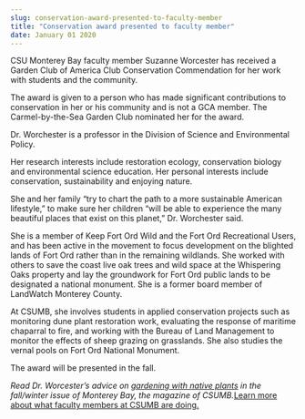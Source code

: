 ```yaml
---
slug: conservation-award-presented-to-faculty-member
title: "Conservation award presented to faculty member"
date: January 01 2020
---
```


 
<p>
  CSU Monterey Bay faculty member Suzanne Worcester has received a Garden Club
  of America Club Conservation Commendation for her work with students and the
  community.
</p>
<p>
  The award is given to a person who has made significant contributions to
  conservation in her or his community and is not a GCA member. The
  Carmel-by-the-Sea Garden Club nominated her for the award.
</p>
<p>
  Dr. Worchester is a professor in the Division of Science and Environmental
  Policy.
</p>
<p>
  Her research interests include restoration ecology, conservation biology and
  environmental science education. Her personal interests include conservation,
  sustainability and enjoying nature.
</p>
<p>
  She and her family “try to chart the path to a more sustainable American
  lifestyle,” to make sure her children “will be able to experience the many
  beautiful places that exist on this planet,” Dr. Worchester said.
</p>
<p>
  She is a member of Keep Fort Ord Wild and the Fort Ord Recreational Users, and
  has been active in the movement to focus development on the blighted lands of
  Fort Ord rather than in the remaining wildlands. She worked with others to
  save the coast live oak trees and wild space at the Whispering Oaks property
  and lay the groundwork for Fort Ord public lands to be designated a national
  monument. She is a former board member of LandWatch Monterey County.
</p>
<p>
  At CSUMB, she involves students in applied conservation projects such as
  monitoring dune plant restoration work, evaluating the response of maritime
  chaparral to fire, and working with the Bureau of Land Management to monitor
  the effects of sheep grazing on grasslands. She also studies the vernal pools
  on Fort Ord National Monument.
</p>
<p>The award will be presented in the fall.</p>
<p>
  <em
    >Read Dr. Worcester’s advice on
    <a href="https://magazine.csumb.edu/news/2012/nov/6/gardening-native-plants"
      >gardening with native plants</a
    >
    in the fall/winter issue of Monterey Bay, the magazine of CSUMB.</em
  ><a href="https://news.csumb.edu/news/2012/nov/25/faculty-highlights"
    >Learn more about what faculty members at CSUMB are doing.</a
  >
</p>
 
